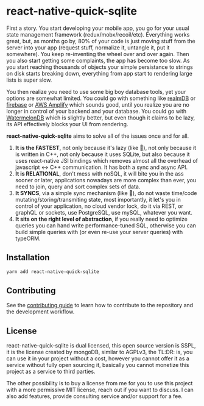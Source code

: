 # react-native-quick-sqlite

First a story. You start developing your mobile app, you go for your usual state management framework (redux/mobx/recoil/etc). Everything works great, but, as months go by, 80% of your code is just moving stuff from the server into your app (request stuff, normalize it, untangle it, put it somewhere). You keep re-inventing the wheel over and over again. Then you also start getting some complaints, the app has become too slow. As you start reaching thousands of objects your simple persistance to strings on disk starts breaking down, everything from app start to rendering large lists is super slow.

You then realize you need to use some big boy database tools, yet your options are somewhat limited. You could go with something like [realmDB](https://realm.io) or [firebase](https://firebase.google.com/docs/firestore) or [AWS Amplify](https://aws.amazon.com/amplify/) which sounds good, until you realize you are no longer in control of your backend and your database. You could go with [WatermelonDB](https://github.com/Nozbe/WatermelonDB) which is slightly better, but even though it claims to be lazy, its API effectively blocks your UI from rendering.

**react-native-quick-sqlite** aims to solve all of the issues once and for all.

1. **It is the FASTEST**, not only because it's lazy (like 🍉), not only because it is written in C++, not only because it uses SQLite, but also because it uses react-native JSI bindings which removes almost all the overhead of javascript <-> C++ communication. It has both a sync and async API.
2. **It is RELATIONAL**, don't mess with noSQL, it will bite you in the ass sooner or later, applications nowadays are more complex than ever, you need to join, query and sort complex sets of data.
3. **It SYNCS**, via a simple sync mechanism (like 🍉), do not waste time/code mutating/storing/transmiting state, most importantly, it let's you in control of your application, no cloud vendor lock, do it via REST, or graphQL or sockets, use PostgreSQL, use mySQL, whatever you want.
4. **It sits on the right level of abstraction**, if you really need to optimize queries you can hand write performance-tuned SQL, otherwise you can build simple queries with (or even re-use your server queries) with typeORM.

## Installation

```sh
yarn add react-native-quick-sqlite
```

## Contributing

See the [contributing guide](CONTRIBUTING.md) to learn how to contribute to the repository and the development workflow.

## License

react-native-quick-sqlite is dual licensed, this open source version is SSPL, it is the license created by mongoDB, similar to AGPLv3, the TL:DR: is, you can use it in your project without a cost, however you cannot offer it as a service without fully open sourcing it, basically you cannot monetize this project as a service to third parties.

The other possibility is to buy a license from me for you to use this project with a more permissive MIT license, reach out if you want to discuss. I can also add features, provide consulting service and/or support for a fee.
